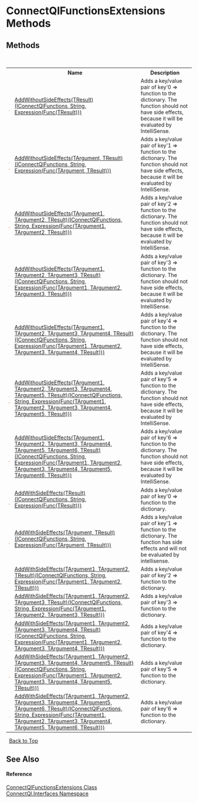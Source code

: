 # ConnectQlFunctionsExtensions Methods
 


## Methods
&nbsp;<table><tr><th></th><th>Name</th><th>Description</th></tr><tr><td>![Public method](media/pubmethod.gif "Public method")![Static member](media/static.gif "Static member")</td><td><a href="M_ConnectQl_Interfaces_ConnectQlFunctionsExtensions_AddWithoutSideEffects__1">AddWithoutSideEffects(TResult)(IConnectQlFunctions, String, Expression(Func(TResult)))</a></td><td>
Adds a key/value pair of key'0 => function to the dictionary. The function should not have side effects, because it will be evaluated by IntelliSense.</td></tr><tr><td>![Public method](media/pubmethod.gif "Public method")![Static member](media/static.gif "Static member")</td><td><a href="M_ConnectQl_Interfaces_ConnectQlFunctionsExtensions_AddWithoutSideEffects__2">AddWithoutSideEffects(TArgument, TResult)(IConnectQlFunctions, String, Expression(Func(TArgument, TResult)))</a></td><td>
Adds a key/value pair of key'1 => function to the dictionary. The function should not have side effects, because it will be evaluated by IntelliSense.</td></tr><tr><td>![Public method](media/pubmethod.gif "Public method")![Static member](media/static.gif "Static member")</td><td><a href="M_ConnectQl_Interfaces_ConnectQlFunctionsExtensions_AddWithoutSideEffects__3">AddWithoutSideEffects(TArgument1, TArgument2, TResult)(IConnectQlFunctions, String, Expression(Func(TArgument1, TArgument2, TResult)))</a></td><td>
Adds a key/value pair of key'2 => function to the dictionary. The function should not have side effects, because it will be evaluated by IntelliSense.</td></tr><tr><td>![Public method](media/pubmethod.gif "Public method")![Static member](media/static.gif "Static member")</td><td><a href="M_ConnectQl_Interfaces_ConnectQlFunctionsExtensions_AddWithoutSideEffects__4">AddWithoutSideEffects(TArgument1, TArgument2, TArgument3, TResult)(IConnectQlFunctions, String, Expression(Func(TArgument1, TArgument2, TArgument3, TResult)))</a></td><td>
Adds a key/value pair of key'3 => function to the dictionary. The function should not have side effects, because it will be evaluated by IntelliSense.</td></tr><tr><td>![Public method](media/pubmethod.gif "Public method")![Static member](media/static.gif "Static member")</td><td><a href="M_ConnectQl_Interfaces_ConnectQlFunctionsExtensions_AddWithoutSideEffects__5">AddWithoutSideEffects(TArgument1, TArgument2, TArgument3, TArgument4, TResult)(IConnectQlFunctions, String, Expression(Func(TArgument1, TArgument2, TArgument3, TArgument4, TResult)))</a></td><td>
Adds a key/value pair of key'4 => function to the dictionary. The function should not have side effects, because it will be evaluated by IntelliSense.</td></tr><tr><td>![Public method](media/pubmethod.gif "Public method")![Static member](media/static.gif "Static member")</td><td><a href="M_ConnectQl_Interfaces_ConnectQlFunctionsExtensions_AddWithoutSideEffects__6">AddWithoutSideEffects(TArgument1, TArgument2, TArgument3, TArgument4, TArgument5, TResult)(IConnectQlFunctions, String, Expression(Func(TArgument1, TArgument2, TArgument3, TArgument4, TArgument5, TResult)))</a></td><td>
Adds a key/value pair of key'5 => function to the dictionary. The function should not have side effects, because it will be evaluated by IntelliSense.</td></tr><tr><td>![Public method](media/pubmethod.gif "Public method")![Static member](media/static.gif "Static member")</td><td><a href="M_ConnectQl_Interfaces_ConnectQlFunctionsExtensions_AddWithoutSideEffects__7">AddWithoutSideEffects(TArgument1, TArgument2, TArgument3, TArgument4, TArgument5, TArgument6, TResult)(IConnectQlFunctions, String, Expression(Func(TArgument1, TArgument2, TArgument3, TArgument4, TArgument5, TArgument6, TResult)))</a></td><td>
Adds a key/value pair of key'6 => function to the dictionary. The function should not have side effects, because it will be evaluated by IntelliSense.</td></tr><tr><td>![Public method](media/pubmethod.gif "Public method")![Static member](media/static.gif "Static member")</td><td><a href="M_ConnectQl_Interfaces_ConnectQlFunctionsExtensions_AddWithSideEffects__1">AddWithSideEffects(TResult)(IConnectQlFunctions, String, Expression(Func(TResult)))</a></td><td>
Adds a key/value pair of key'0 => function to the dictionary.</td></tr><tr><td>![Public method](media/pubmethod.gif "Public method")![Static member](media/static.gif "Static member")</td><td><a href="M_ConnectQl_Interfaces_ConnectQlFunctionsExtensions_AddWithSideEffects__2">AddWithSideEffects(TArgument, TResult)(IConnectQlFunctions, String, Expression(Func(TArgument, TResult)))</a></td><td>
Adds a key/value pair of key'1 => function to the dictionary. The function has side effects and will not be evaluated by intellisense.</td></tr><tr><td>![Public method](media/pubmethod.gif "Public method")![Static member](media/static.gif "Static member")</td><td><a href="M_ConnectQl_Interfaces_ConnectQlFunctionsExtensions_AddWithSideEffects__3">AddWithSideEffects(TArgument1, TArgument2, TResult)(IConnectQlFunctions, String, Expression(Func(TArgument1, TArgument2, TResult)))</a></td><td>
Adds a key/value pair of key'2 => function to the dictionary.</td></tr><tr><td>![Public method](media/pubmethod.gif "Public method")![Static member](media/static.gif "Static member")</td><td><a href="M_ConnectQl_Interfaces_ConnectQlFunctionsExtensions_AddWithSideEffects__4">AddWithSideEffects(TArgument1, TArgument2, TArgument3, TResult)(IConnectQlFunctions, String, Expression(Func(TArgument1, TArgument2, TArgument3, TResult)))</a></td><td>
Adds a key/value pair of key'3 => function to the dictionary.</td></tr><tr><td>![Public method](media/pubmethod.gif "Public method")![Static member](media/static.gif "Static member")</td><td><a href="M_ConnectQl_Interfaces_ConnectQlFunctionsExtensions_AddWithSideEffects__5">AddWithSideEffects(TArgument1, TArgument2, TArgument3, TArgument4, TResult)(IConnectQlFunctions, String, Expression(Func(TArgument1, TArgument2, TArgument3, TArgument4, TResult)))</a></td><td>
Adds a key/value pair of key'4 => function to the dictionary.</td></tr><tr><td>![Public method](media/pubmethod.gif "Public method")![Static member](media/static.gif "Static member")</td><td><a href="M_ConnectQl_Interfaces_ConnectQlFunctionsExtensions_AddWithSideEffects__6">AddWithSideEffects(TArgument1, TArgument2, TArgument3, TArgument4, TArgument5, TResult)(IConnectQlFunctions, String, Expression(Func(TArgument1, TArgument2, TArgument3, TArgument4, TArgument5, TResult)))</a></td><td>
Adds a key/value pair of key'5 => function to the dictionary.</td></tr><tr><td>![Public method](media/pubmethod.gif "Public method")![Static member](media/static.gif "Static member")</td><td><a href="M_ConnectQl_Interfaces_ConnectQlFunctionsExtensions_AddWithSideEffects__7">AddWithSideEffects(TArgument1, TArgument2, TArgument3, TArgument4, TArgument5, TArgument6, TResult)(IConnectQlFunctions, String, Expression(Func(TArgument1, TArgument2, TArgument3, TArgument4, TArgument5, TArgument6, TResult)))</a></td><td>
Adds a key/value pair of key'6 => function to the dictionary.</td></tr></table>&nbsp;
<a href="#connectqlfunctionsextensions-methods">Back to Top</a>

## See Also


#### Reference
<a href="T_ConnectQl_Interfaces_ConnectQlFunctionsExtensions">ConnectQlFunctionsExtensions Class</a><br /><a href="N_ConnectQl_Interfaces">ConnectQl.Interfaces Namespace</a><br />